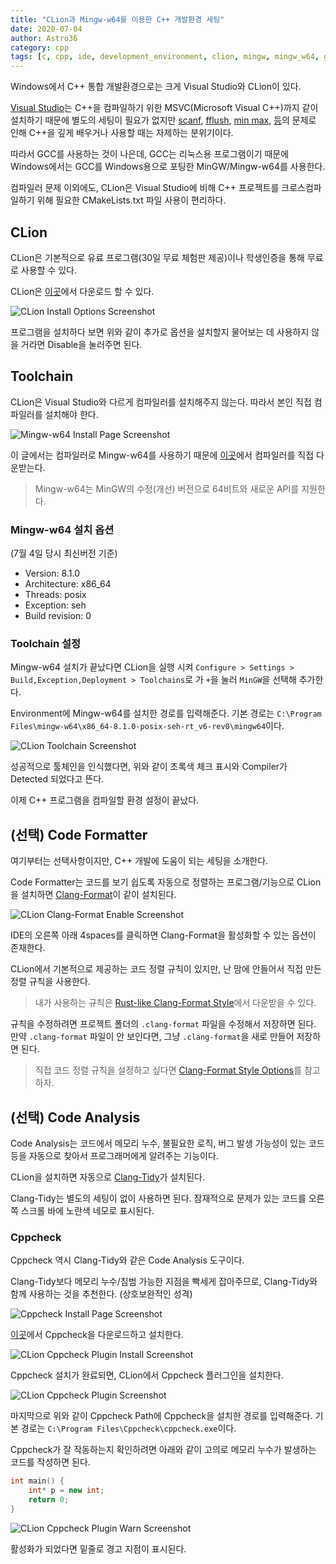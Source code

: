 ```yaml
---
title: "CLion과 Mingw-w64를 이용한 C++ 개발환경 세팅"
date: 2020-07-04
author: Astro36
category: cpp
tags: [c, cpp, ide, development_environment, clion, mingw, mingw_w64, gcc]
---
```


Windows에서 C++ 통합 개발환경으로는 크게 Visual Studio와 CLion이 있다.

[Visual Studio](https://visualstudio.microsoft.com/ko/vs/features/cplusplus/)는 C++을 컴파일하기 위한 MSVC(Microsoft Visual C++)까지 같이 설치하기 때문에 별도의 세팅이 필요가 없지만 [scanf](https://siriusp.tistory.com/352), [fflush](https://int-i.github.io/c/2020-04-26/fflush-stdin/), [min max](https://bspfp.pe.kr/archives/591), [등](https://penglog.tistory.com/12)의 문제로 인해 C++을 깊게 배우거나 사용할 때는 자제하는 분위기이다.

따라서 GCC를 사용하는 것이 나은데, GCC는 리눅스용 프로그램이기 때문에 Windows에서는 GCC를 Windows용으로 포팅한 MinGW/Mingw-w64를 사용한다.

컴파일러 문제 이외에도, CLion은 Visual Studio에 비해 C++ 프로젝트를 크로스컴파일하기 위해 필요한 CMakeLists.txt 파일 사용이 편리하다.

## CLion

CLion은 기본적으로 유료 프로그램(30일 무료 체험판 제공)이나 학생인증을 통해 무료로 사용할 수 있다.

CLion은 [이곳](https://www.jetbrains.com/ko-kr/clion/)에서 다운로드 할 수 있다.

![CLion Install Options Screenshot](/assets/posts/2020-07-04-clion-mingw/clion_install_option.png)

프로그램을 설치하다 보면 위와 같이 추가로 옵션을 설치할지 물어보는 데 사용하지 않을 거라면 Disable을 눌러주면 된다.

## Toolchain

CLion은 Visual Studio와 다르게 컴파일러를 설치해주지 않는다.
따라서 본인 직접 컴파일러를 설치해야 한다.

![Mingw-w64 Install Page Screenshot](/assets/posts/2020-07-04-clion-mingw/mingw_install.png)

이 글에서는 컴파일러로 Mingw-w64를 사용하기 때문에 [이곳](http://mingw-w64.org/doku.php/download/mingw-builds)에서 컴파일러를 직접 다운받는다.

> Mingw-w64는 MinGW의 수정(개선) 버전으로 64비트와 새로운 API를 지원한다.

### Mingw-w64 설치 옵션

(7월 4일 당시 최신버전 기준)

- Version: 8.1.0
- Architecture: x86_64
- Threads: posix
- Exception: seh
- Build revision: 0

### Toolchain 설정

Mingw-w64 설치가 끝났다면 CLion을 실행 시켜 `Configure > Settings > Build,Exception,Deployment > Toolchains`로 가 `+`을 눌러 `MinGW`을 선택해 추가한다.

Environment에 Mingw-w64를 설치한 경로를 입력해준다.
기본 경로는 `C:\Program Files\mingw-w64\x86_64-8.1.0-posix-seh-rt_v6-rev0\mingw64`이다.

![CLion Toolchain Screenshot](/assets/posts/2020-07-04-clion-mingw/clion_toolchain.png)

성공적으로 툴체인을 인식했다면, 위와 같이 초록색 체크 표시와 Compiler가 Detected 되었다고 뜬다.

이제 C++ 프로그램을 컴파일할 환경 설정이 끝났다.

## (선택) Code Formatter

여기부터는 선택사항이지만, C++ 개발에 도움이 되는 세팅을 소개한다.

Code Formatter는 코드를 보기 쉽도록 자동으로 정렬하는 프로그램/기능으로 CLion을 설치하면 [Clang-Format](https://clang.llvm.org/docs/ClangFormat.html)이 같이 설치된다.

![CLion Clang-Format Enable Screenshot](/assets/posts/2020-07-04-clion-mingw/clion_format_enable.png)

IDE의 오른쪽 아래 4spaces를 클릭하면 Clang-Format을 활성화할 수 있는 옵션이 존재한다.

CLion에서 기본적으로 제공하는 코드 정렬 규칙이 있지만, 난 맘에 안들어서 직접 만든 정렬 규칙을 사용한다.

> 내가 사용하는 규칙은 [Rust-like Clang-Format Style](https://gist.github.com/Astro36/ef933be73050b4d5a6e0522536723a18)에서 다운받을 수 있다.

규칙을 수정하려면 프로젝트 폴더의 `.clang-format` 파일을 수정해서 저장하면 된다.
만약 `.clang-format` 파일이 안 보인다면, 그냥 `.clang-format`을 새로 만들어 저장하면 된다.

> 직접 코드 정렬 규칙을 설정하고 싶다면 [Clang-Format Style Options](https://clang.llvm.org/docs/ClangFormatStyleOptions.html)를 참고하자.

## (선택) Code Analysis

Code Analysis는 코드에서 메모리 누수, 불필요한 로직, 버그 발생 가능성이 있는 코드 등을 자동으로 찾아서 프로그래머에게 알려주는 기능이다.

CLion을 설치하면 자동으로 [Clang-Tidy](https://clang.llvm.org/extra/clang-tidy/)가 설치된다.

Clang-Tidy는 별도의 세팅이 없이 사용하면 된다.
잠재적으로 문제가 있는 코드를 오른쪽 스크롤 바에 노란색 네모로 표시된다.

### Cppcheck

Cppcheck 역시 Clang-Tidy와 같은 Code Analysis 도구이다.

Clang-Tidy보다 메모리 누수/침범 가능한 지점을 빡세게 잡아주므로, Clang-Tidy와 함께 사용하는 것을 추천한다. (상호보완적인 성격)

![Cppcheck Install Page Screenshot](/assets/posts/2020-07-04-clion-mingw/cppcheck_install.png)

[이곳](http://cppcheck.sourceforge.net/)에서 Cppcheck을 다운로드하고 설치한다.

![CLion Cppcheck Plugin Install Screenshot](/assets/posts/2020-07-04-clion-mingw/clion_cppcheck_install.png)

Cppcheck 설치가 완료되면, CLion에서 Cppcheck 플러그인을 설치한다.

![CLion Cppcheck Plugin Screenshot](/assets/posts/2020-07-04-clion-mingw/clion_cppcheck.png)

마지막으로 위와 같이 Cppcheck Path에 Cppcheck을 설치한 경로를 입력해준다.
기본 경로는 `C:\Program Files\Cppcheck\cppcheck.exe`이다.

Cppcheck가 잘 작동하는지 확인하려면 아래와 같이 고의로 메모리 누수가 발생하는 코드를 작성하면 된다.

```cpp
int main() {
    int* p = new int;
    return 0;
}
```

![CLion Cppcheck Plugin Warn Screenshot](/assets/posts/2020-07-04-clion-mingw/clion_cppcheck_warn.png)

활성화가 되었다면 밑줄로 경고 지점이 표시된다.
